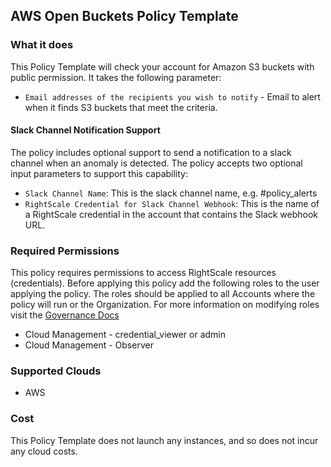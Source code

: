 ## AWS Open Buckets Policy Template

### What it does

This Policy Template will check your account for Amazon S3 buckets with public permission. It takes the following parameter:
- `Email addresses of the recipients you wish to notify` - Email to alert when it finds S3 buckets that meet the criteria.

#### Slack Channel Notification Support
The policy includes optional support to send a notification to a slack channel when an anomaly is detected.
The policy accepts two optional input parameters to support this capability:
- `Slack Channel Name`: This is the slack channel name, e.g. #policy_alerts
- `RightScale Credential for Slack Channel Webhook`: This is the name of a RightScale credential in the account that contains the Slack webhook URL.

### Required Permissions

This policy requires permissions to access RightScale resources (credentials).  Before applying this policy add the following roles to the user applying the policy.  The roles should be applied to all Accounts where the policy will run or the Organization. For more information on modifying roles visit the [Governance Docs](https://docs.rightscale.com/cm/ref/user_roles.html)

- Cloud Management - credential_viewer or admin
- Cloud Management - Observer

### Supported Clouds

- AWS

### Cost

This Policy Template does not launch any instances, and so does not incur any cloud costs.
